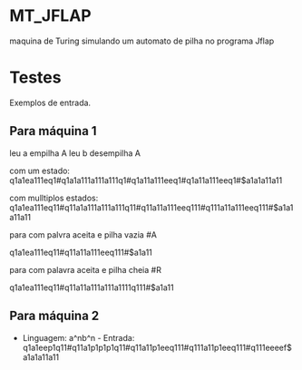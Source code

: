 # MT_JFLAP
maquina de Turing simulando um automato de pilha no programa Jflap

# Testes
Exemplos de entrada.

## Para máquina 1

leu a empilha A leu b desempilha A

com um estado:
q1a1ea111eq1#q1a1a111a111a111q1#q1a11a111eeq1#q1a11a111eeq1#$a1a1a11a11

com mulltiplos estados:
q1a1ea111eq11#q11a1a111a111a111q11#q11a11a111eeq111#q111a11a111eeq111#$a1a1a11a11

para com palvra aceita e pilha vazia #A

q1a1ea111eq11#q11a11a111eeq111#$a1a11 

para com palavra aceita e pilha cheia #R

q1a1ea111eq11#q11a11a111a111a1111q111#$a1a11


## Para máquina 2

* Linguagem: a^nb^n - Entrada: q1a1eep1q11#q11a1p1p1p1q11#q11a11p1eeq111#q111a11p1eeq111#q111eeeef$a1a1a11a11
